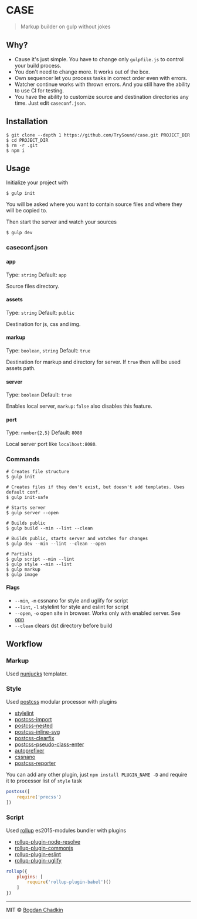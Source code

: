# CASE

> Markup builder on gulp without jokes

## Why?

- Cause it's just simple. You have to change only `gulpfile.js` to control your build process.
- You don't need to change more. It works out of the box.
- Own sequencer let you process tasks in correct order even with errors.
- Watcher continue works with thrown errors. And you still have the ability to use CI for testing.
- You have the ability to customize source and destination directories any time. Just edit `caseconf.json`.

## Installation

```shell
$ git clone --depth 1 https://github.com/TrySound/case.git PROJECT_DIR
$ cd PROJECT_DIR
$ rm -r .git
$ npm i
```

## Usage

Initialize your project with

```shell
$ gulp init
```

You will be asked where you want to contain source files and where they will be copied to.

Then start the server and watch your sources

```shell
$ gulp dev
```

### caseconf.json

#### app

Type: `string`
Default: `app`

Source files directory.

#### assets

Type: `string`
Default: `public`

Destination for js, css and img.

#### markup

Type: `boolean`, `string`
Default: `true`

Destination for markup and directory for server. If `true` then will be used assets path.

#### server

Type: `boolean`
Default: `true`

Enables local server, `markup:false` also disables this feature.

#### port

Type: `number{2,5}`
Default: `8080`

Local server port like `localhost:8080`.


### Commands

```shell
# Creates file structure
$ gulp init

# Creates files if they don't exist, but doesn't add templates. Uses default conf.
$ gulp init-safe

# Starts server
$ gulp server --open

# Builds public
$ gulp build --min --lint --clean

# Builds public, starts server and watches for changes
$ gulp dev --min --lint --clean --open

# Partials
$ gulp script --min --lint
$ gulp style --min --lint
$ gulp markup
$ gulp image
```

#### Flags

- `--min`, `-m` cssnano for style and uglify for script
- `--lint`, `-l` stylelint for style and eslint for script
- `--open`, `-o` open site in browser. Works only with enabled server. See [opn](https://github.com/sindresorhus/opn)
- `--clean` clears dst directory before build

## Workflow

### Markup

Used [nunjucks](https://github.com/mozilla/nunjucks) templater.

### Style

Used [postcss](https://github.com/postcss/postcss) modular processor with plugins

- [stylelint](https://github.com/stylelint/stylelint)
- [postcss-import](https://github.com/postcss/postcss-import)
- [postcss-nested](https://github.com/postcss/postcss-nested)
- [postcss-inline-svg](https://github.com/TrySound/postcss-inline-svg)
- [postcss-clearfix](https://github.com/seaneking/postcss-clearfix)
- [postcss-pseudo-class-enter](https://github.com/jonathantneal/postcss-pseudo-class-enter)
- [autoprefixer](https://github.com/postcss/autoprefixer)
- [cssnano](https://github.com/ben-eb/cssnano)
- [postcss-reporter](https://github.com/postcss/postcss-reporter)

You can add any other plugin, just `npm install PLUGIN_NAME -D` and require it to processor list of `style` task

```js
postcss([
	require('precss')
])
```

### Script

Used [rollup](https://github.com/rollup/rollup) es2015-modules bundler with plugins

- [rollup-plugin-node-resolve](https://github.com/rollup/rollup-plugin-node-resolve)
- [rollup-plugin-commonjs](https://github.com/rollup/rollup-plugin-commonjs)
- [rollup-plugin-eslint](https://github.com/TrySound/rollup-plugin-eslint)
- [rollup-plugin-uglify](https://github.com/TrySound/rollup-plugin-uglify)

```js
rollup({
	plugins: [
		require('rollup-plugin-babel')()
	]
})
```

***

MIT © [Bogdan Chadkin](mailto:trysound@yandex.ru)
